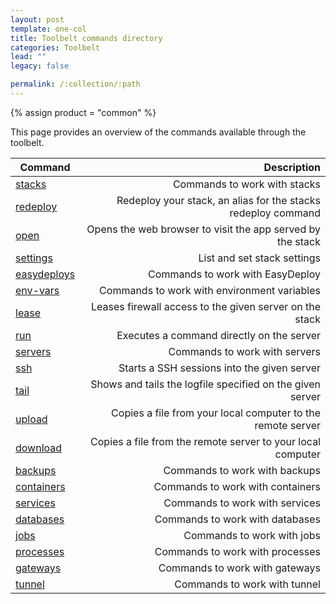 ```yaml
---
layout: post
template: one-col
title: Toolbelt commands directory
categories: Toolbelt
lead: ""
legacy: false

permalink: /:collection/:path
---
```

{% assign product = "common" %}

This page provides an overview of the commands available through the toolbelt.

|Command	|	Description			|
|-----------|----------------------:|
|[stacks]() |	Commands to work with stacks|
|[redeploy]() |	Redeploy your stack, an alias for the stacks redeploy command|
|[open]() |	Opens the web browser to visit the app served by the stack|
|[settings]() |	List and set stack settings|
|[easydeploys]() |	Commands to work with EasyDeploy|
|[env-vars]() |	Commands to work with environment variables|
|[lease]() |	Leases firewall access to the given server on the stack|
|[run]() |	Executes a command directly on the server|
|[servers]() |	Commands to work with servers|
|[ssh]() |	Starts a SSH sessions into the given server|
|[tail]() |	Shows and tails the logfile specified on the given server|
|[upload]() |	Copies a file from your local computer to the remote server|
|[download]() |	Copies a file from the remote server to your local computer|
|[backups]() |	Commands to work with backups|
|[containers]() |	Commands to work with containers|
|[services]() |	Commands to work with services|
|[databases]() |	Commands to work with databases|
|[jobs]() |	Commands to work with jobs|
|[processes]() |	Commands to work with processes|
|[gateways]() |	Commands to work with gateways|
|[tunnel]() |	Commands to work with tunnel|
